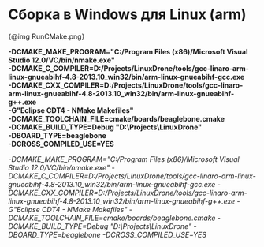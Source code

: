Сборка в Windows для Linux (arm)
=============================================

{@img RunCMake.png}  

**-DCMAKE_MAKE_PROGRAM="C:/Program Files (x86)/Microsoft Visual Studio 12.0/VC/bin/nmake.exe"**  
**-DCMAKE_C_COMPILER=D:/Projects/LinuxDrone/tools/gcc-linaro-arm-linux-gnueabihf-4.8-2013.10_win32/bin/arm-linux-gnueabihf-gcc.exe**  
**-DCMAKE_CXX_COMPILER=D:/Projects/LinuxDrone/tools/gcc-linaro-arm-linux-gnueabihf-4.8-2013.10_win32/bin/arm-linux-gnueabihf-g++.exe**  
**-G"Eclipse CDT4 - NMake Makefiles"**  
**-DCMAKE_TOOLCHAIN_FILE=cmake/boards/beaglebone.cmake**  
**-DCMAKE_BUILD_TYPE=Debug "D:\Projects\LinuxDrone"**  
**-DBOARD_TYPE=beaglebone**  
**-DCROSS_COMPILED_USE=YES**  

*-DCMAKE_MAKE_PROGRAM="C:/Program Files (x86)/Microsoft Visual Studio 12.0/VC/bin/nmake.exe"  -DCMAKE_C_COMPILER=D:/Projects/LinuxDrone/tools/gcc-linaro-arm-linux-gnueabihf-4.8-2013.10_win32/bin/arm-linux-gnueabihf-gcc.exe  -DCMAKE_CXX_COMPILER=D:/Projects/LinuxDrone/tools/gcc-linaro-arm-linux-gnueabihf-4.8-2013.10_win32/bin/arm-linux-gnueabihf-g++.exe -G"Eclipse CDT4 - NMake Makefiles" -DCMAKE_TOOLCHAIN_FILE=cmake/boards/beaglebone.cmake -DCMAKE_BUILD_TYPE=Debug "D:\Projects\LinuxDrone"  -DBOARD_TYPE=beaglebone -DCROSS_COMPILED_USE=YES*
